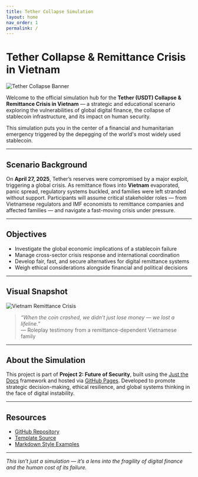 ```yaml
---
title: Tether Collapse Simulation
layout: home
nav_order: 1
permalink: /
---
```


# Tether Collapse & Remittance Crisis in Vietnam

![Tether Collapse Banner](https://f1.tokenpost.com/2020/07/iy7gvbgukb.png)

Welcome to the official simulation hub for the **Tether (USDT) Collapse & Remittance Crisis in Vietnam** — a strategic and educational scenario exploring the vulnerabilities of global digital finance, the collapse of stablecoin infrastructure, and its impact on human security.

This simulation puts you in the center of a financial and humanitarian emergency triggered by the depegging of the world's most widely used stablecoin.

---

## Scenario Background

On **April 27, 2025**, Tether’s reserves were compromised by a major exploit, triggering a global crisis. As remittance flows into **Vietnam** evaporated, panic spread, regulatory systems buckled, and families were left stranded without support. Participants will assume critical stakeholder roles — from Vietnamese regulators and IMF economists to remittance companies and affected families — and navigate a fast-moving crisis under pressure.

---

## Objectives

- Investigate the global economic implications of a stablecoin failure
- Manage cross-sector crisis response and international coordination
- Develop fair, fast, and secure alternatives for digital remittance systems
- Weigh ethical considerations alongside financial and political decisions

---


## Visual Snapshot

![Vietnam Remittance Crisis](https://vcdn1-english.vnecdn.net/2025/01/10/Screenshot20250110at91515AM-17-8347-8470-1736475336.png?w=1200&h=0&q=100&dpr=1&fit=crop&s=8_v8bmQD7UEpDtn4Qr6R3A)
> *“When the coin crashed, we didn’t just lose money — we lost a lifeline.”*  
> — Roleplay testimony from a remittance-dependent Vietnamese family

---

## About the Simulation

This project is part of **Project 2: Future of Security**, built using the [Just the Docs](https://just-the-docs.com) framework and hosted via [GitHub Pages](https://pages.github.com). Developed to promote strategic decision-making, ethical resilience, and global systems thinking in the face of digital instability.

---

## Resources

- [GitHub Repository](https://github.com/your-username/tether-simulation-vietnam)
- [Template Source](https://github.com/future-of-security/simulation-template)
- [Markdown Style Examples](https://just-the-docs.com/docs/index-test/)

---

*This isn’t just a simulation — it’s a lens into the fragility of digital finance and the human cost of its failure.*

